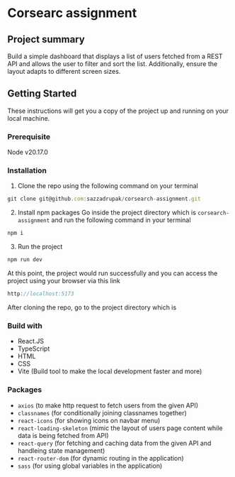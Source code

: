 # Corsearc assignment

## Project summary

Build a simple dashboard that displays a list of users fetched from a REST API and allows the user to filter
and sort the list. Additionally, ensure the layout adapts to different screen sizes.

## Getting Started

These instructions will get you a copy of the project up and running on your local machine.

### Prerequisite

Node v20.17.0

### Installation

1. Clone the repo using the following command on your terminal

```js
git clone git@github.com:sazzadrupak/corsearch-assignment.git
```

2. Install npm packages
   Go inside the project directory which is `corsearch-assignment` and run the following command in your terminal

```js
npm i
```

3. Run the project

```js
npm run dev
```

At this point, the project would run successfully and you can access the project using your browser via this link

```js
http://localhost:5173
```

After cloning the repo, go to the project directory which is

### Build with

- React.JS
- TypeScript
- HTML
- CSS
- Vite (Build tool to make the local development faster and more)

### Packages

- `axios` (to make http request to fetch users from the given API)
- `classnames` (for conditionally joining classnames together)
- `react-icons` (for showing icons on navbar menu)
- `react-loading-skeleton` (mimic the layout of users page content while data is being fetched from API)
- `react-query` (for fetching and caching data from the given API and handleing state management)
- `react-router-dom` (for dynamic routing in the application)
- `sass` (for using global variables in the application)
